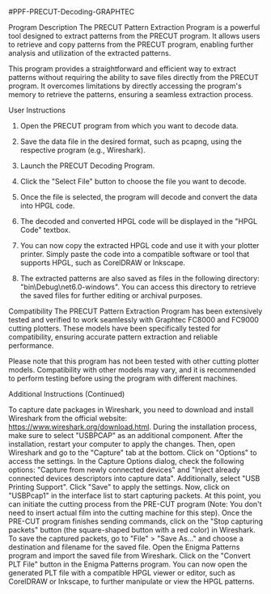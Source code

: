 #PPF-PRECUT-Decoding-GRAPHTEC

Program Description
The PRECUT Pattern Extraction Program is a powerful tool designed to extract patterns from the PRECUT program. It allows users to retrieve and copy patterns from the PRECUT program, enabling further analysis and utilization of the extracted patterns.

This program provides a straightforward and efficient way to extract patterns without requiring the ability to save files directly from the PRECUT program. It overcomes limitations by directly accessing the program's memory to retrieve the patterns, ensuring a seamless extraction process.

User Instructions

1.  Open the PRECUT program from which you want to decode data.
2.  Save the data file in the desired format, such as pcapng, using the respective program (e.g., Wireshark).
3.  Launch the PRECUT Decoding Program.
4.  Click the "Select File" button to choose the file you want to decode.
5.  Once the file is selected, the program will decode and convert the data into HPGL code.
6.  The decoded and converted HPGL code will be displayed in the "HPGL Code" textbox.

7.  You can now copy the extracted HPGL code and use it with your plotter printer. 
    Simply paste the code into a compatible software or tool that supports HPGL, such as CorelDRAW or Inkscape.
    
8.  The extracted patterns are also saved as files in the following directory: "bin\Debug\net6.0-windows". 
    You can access this directory to retrieve the saved files for further editing or archival purposes.

Compatibility
The PRECUT Pattern Extraction Program has been extensively tested and verified to work seamlessly with Graphtec FC8000 and FC9000 cutting plotters. These models have been specifically tested for compatibility, ensuring accurate pattern extraction and reliable performance.

Please note that this program has not been tested with other cutting plotter models. Compatibility with other models may vary, and it is recommended to perform testing before using the program with different machines.

Additional Instructions (Continued)

To capture date packages in Wireshark, you need to download and install Wireshark from the official website: https://www.wireshark.org/download.html. During the installation process, make sure to select "USBPCAP" as an additional component.
After the installation, restart your computer to apply the changes. Then, open Wireshark and go to the "Capture" tab at the bottom. Click on "Options" to access the settings.
In the Capture Options dialog, check the following options: "Capture from newly connected devices" and "Inject already connected devices descriptors into capture data". Additionally, select "USB Printing Support". Click "Save" to apply the settings.
Now, click on "USBPcap1" in the interface list to start capturing packets. At this point, you can initiate the cutting process from the PRE-CUT program (Note: You don't need to insert actual film into the cutting machine for this step).
Once the PRE-CUT program finishes sending commands, click on the "Stop capturing packets" button (the square-shaped button with a red color) in Wireshark.
To save the captured packets, go to "File" > "Save As..." and choose a destination and filename for the saved file.
Open the Enigma Patterns program and import the saved file from Wireshark.
Click on the "Convert PLT File" button in the Enigma Patterns program.
You can now open the generated PLT file with a compatible HPGL viewer or editor, such as CorelDRAW or Inkscape, to further manipulate or view the HPGL patterns.
